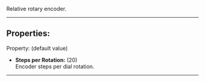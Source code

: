 Relative rotary encoder.

---

## Properties:
Property: (default value)

- **Steps per Rotation:** (20) <br>
   Encoder steps per dial rotation.

---
